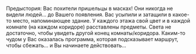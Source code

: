 Предыстория:
Вас похители пришельцы в масках! Они никогда не видели людей... до Вашего появления.
Вас усыпили и затащили в какое-то место, напоминающее здание.
У каждого этажа свой цвет и в каждой комнате (на каждом коридоре) расставлены предметы.
Света не достаточно, чтобы увидеть другой конец комнаты/коридора.
Каким-то чудом у Вас оказалась программа, которая подсказывает маршрут, чтобы сбежать... и Вы начинаете действовать...
